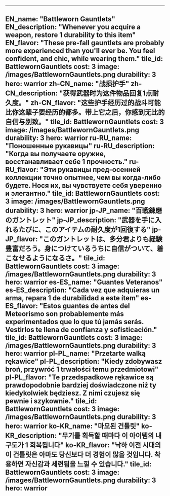 ---

EN_name: "Battleworn Gauntlets"
EN_description: "Whenever you acquire a weapon, restore 1 durability to this item"
EN_flavor: "These pre-fall gauntlets are probably more experienced than you'll ever be. You feel confident, and chic, while wearing them."
tile_id: BattlewornGauntlets
cost: 3
image: /images/BattlewornGauntlets.png
durability: 3
hero: warrior
zh-CN_name: "战损护手"
zh-CN_description: "获得武器时为这件物品回复1点耐久度。"
zh-CN_flavor: "这些护手经历过的战斗可能比你这辈子要经历的都多。带上它之后，你感到无比的自信与别致。"
tile_id: BattlewornGauntlets
cost: 3
image: /images/BattlewornGauntlets.png
durability: 3
hero: warrior
ru-RU_name: "Поношенные рукавицы"
ru-RU_description: "Когда вы получаете оружие, восстанавливает себе 1 прочность."
ru-RU_flavor: "Эти рукавицы пред-осенней коллекции точно опытнее, чем вы когда-либо будете. Нося их, вы чувствуете  себя уверенно и элегантно."
tile_id: BattlewornGauntlets
cost: 3
image: /images/BattlewornGauntlets.png
durability: 3
hero: warrior
jp-JP_name: "百戦錬磨のガントレット"
jp-JP_description: "武器を手に入れるたびに、このアイテムの耐久度が1回復する"
jp-JP_flavor: "このガントレットは、多分君よりも経験豊富だろう。身につけているうちに自信がついて、着こなせるようになるさ。"
tile_id: BattlewornGauntlets
cost: 3
image: /images/BattlewornGauntlets.png
durability: 3
hero: warrior
es-ES_name: "Guantes Veteranos"
es-ES_description: "Cada vez que adquieras un arma, repara 1 de durabilidad a este ítem"
es-ES_flavor: "Estos guantes de antes del Meteorismo son probablemente más experimentados que lo que tú jamás serás. Vestirlos te llena de confianza y sofisticación."
tile_id: BattlewornGauntlets
cost: 3
image: /images/BattlewornGauntlets.png
durability: 3
hero: warrior
pl-PL_name: "Przetarte walką rękawice"
pl-PL_description: "Kiedy zdobywasz broń, przywróć 1 trwałości temu przedmiotowi"
pl-PL_flavor: "Te przedspadkowe rękawice są prawdopodobnie bardziej doświadczone niż ty kiedykolwiek będziesz. Z nimi czujesz się pewnie i szykownie."
tile_id: BattlewornGauntlets
cost: 3
image: /images/BattlewornGauntlets.png
durability: 3
hero: warrior
ko-KR_name: "마모된 건틀릿"
ko-KR_description: "무기를 획득할 때마다 이 아이템의 내구도가 1 회복됩니다"
ko-KR_flavor: "낙하 이전 시대의 이 건틀릿은 아마도 당신보다 더 경험이 많을 것입니다. 착용하면 자신감과 세련됨을 느낄 수 있습니다."
tile_id: BattlewornGauntlets
cost: 3
image: /images/BattlewornGauntlets.png
durability: 3
hero: warrior
---